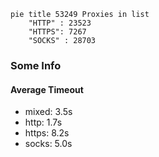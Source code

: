 
```mermaid
pie title 53249 Proxies in list
    "HTTP" : 23523
    "HTTPS": 7267
    "SOCKS" : 28703
```

### Some Info
#### Average Timeout

- mixed: 3.5s
- http: 1.7s
- https: 8.2s
- socks: 5.0s